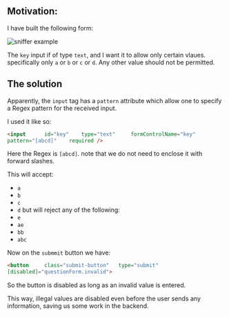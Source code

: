 ## Motivation:
       
I have built the following form:

<img src="{{ site.baseurl }}/assets/images/form-validator.png" alt="sniffer example">


The `key` input if of type `text`, and I want it to allow only
certain vlaues. specifically only `a` or `b` or `c`  or `d`. Any
other value should not be permitted.


## The solution

Apparently, the `input` tag has a `pattern` attribute which allow
one to specify a Regex pattern for the received input.

I used it like so: 

```html
<input  	id="key" 	type="text" 	formControlName="key"
pattern="[abcd]" 	required /> 
```

Here the Regex is `[abcd]`. note that we do not need to enclose
it with forward slashes.

This will accept:
*	`a`
*	`b`
*	`c`
*	`d` but will reject any of the following:
* `e`
* `ae`
* `bb`
* `abc`

Now on the `submmit` button we have:

```html
<button 	class="submit-button" 	type="submit"
[disabled]="questionForm.invalid">
``` 

So the button is disabled as long as an invalid value is entered.

This way, illegal values are disabled even before the user sends
any information, saving us some work in the backend.

